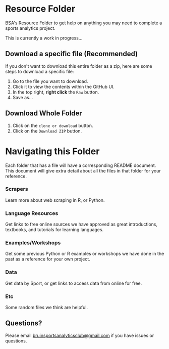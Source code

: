 # Resource Folder
BSA's Resource Folder to get help on anything you may need to complete a sports analytics project.

This is currently a work in progress...

## Download a specific file (Recommended)
If you don't want to download this entire folder as a zip, here are some steps to download a specific file:
1. Go to the file you want to download.
2. Click it to view the contents within the GitHub UI.
3. In the top right, **right click** the `Raw` button.
4. Save as...   

##  Download Whole Folder
1.  Click on the `clone or download` button.
2. Click on the `Download ZIP` button.


# Navigating this Folder
Each folder that has a file will have a corresponding README document. This document will give extra detail about all the files in that folder for your reference.


### Scrapers
Learn more about web scraping in R, or Python.

### Language Resources
Get links to free online sources we have approved as great introductions, textbooks, and tutorials for learning languages.

### Examples/Workshops
Get some previous Python or R examples or workshops we have done in the past as a reference for your own project.

### Data
Get data by Sport, or get links to access data from online for free.

### Etc
Some random files we think are helpful.

## Questions?
Please email bruinsportsanalyticsclub@gmail.com if you have issues or questions.
